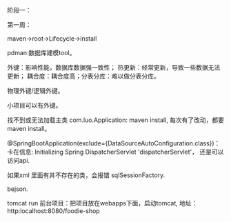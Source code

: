 阶段一：

第一周：

maven->root->Lifecycle->install

pdman:数据库建模tool。

外键：影响性能，数据库数据强一致性；
热更新：经常更新，导致一些数据无法更新；
耦合度：耦合度高；分表分库：难以做分表分库。

物理外键/逻辑外键。

小项目可以有外键。

找不到或无法加载主类 com.luo.Application: maven install,
每次有了改动，都要 maven install。

@SpringBootApplication(exclude={DataSourceAutoConfiguration.class})：
卡在信息: Initializing Spring DispatcherServlet 'dispatcherServlet'，
还是可以访问api.

如果xml 里面有并不存在的类，会报错 sqlSessionFactory.

bejson.

tomcat run 前台项目：把项目放在webapps下面，启动tomcat,
地址：http:localhost:8080/foodie-shop
